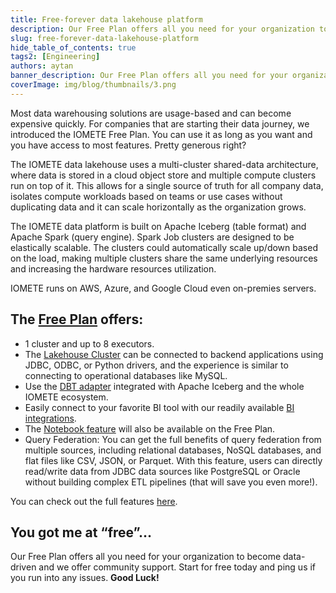 ```yaml
---
title: Free-forever data lakehouse platform
description: Our Free Plan offers all you need for your organization to become data-driven and we offer community support. Start for free today
slug: free-forever-data-lakehouse-platform
hide_table_of_contents: true
tags2: [Engineering]
authors: aytan
banner_description: Our Free Plan offers all you need for your organization to become data-driven
coverImage: img/blog/thumbnails/3.png
---
```


Most data warehousing solutions are usage-based and can become expensive quickly. For companies that are starting their data journey, we introduced the IOMETE Free Plan. You can use it as long as you want and you have access to most features. Pretty generous right?

<!-- truncate -->

The IOMETE data lakehouse uses a multi-cluster shared-data architecture, where data is stored in a cloud object store and multiple compute clusters run on top of it. This allows for a single source of truth for all company data, isolates compute workloads based on teams or use cases without duplicating data and it can scale horizontally as the organization grows.

The IOMETE data platform is built on Apache Iceberg (table format) and Apache Spark (query engine). Spark Job clusters are designed to be elastically scalable. The clusters could automatically scale up/down based on the load, making multiple clusters share the same underlying resources and increasing the hardware resources utilization.

IOMETE runs on AWS, Azure, and Google Cloud even on-premies servers.

## The [Free Plan](https://iomete.com/pricing) offers:

- 1 cluster and up to 8 executors.
- The [Lakehouse Cluster](/user-guide/virtual-lakehouses) can be connected to backend applications using JDBC, ODBC, or Python drivers, and the experience is similar to connecting to operational databases like MySQL.
- Use the [DBT adapter](/integrations/dbt/getting-started-with-iomete-dbt) integrated with Apache Iceberg and the whole IOMETE ecosystem.
- Easily connect to your favorite BI tool with our readily available [BI integrations](/integrations/bi/metabase).
- The [Notebook feature](/starting-with-notebook) will also be available on the Free Plan.
- Query Federation: You can get the full benefits of query federation from multiple sources, including relational databases, NoSQL databases, and flat files like CSV, JSON, or Parquet. With this feature, users can directly read/write data from JDBC data sources like PostgreSQL or Oracle without building complex ETL pipelines (that will save you even more!).

You can check out the full features [here](https://iomete.com/pricing).

## You got me at “free”…

Our Free Plan offers all you need for your organization to become data-driven and we offer community support. Start for free today and ping us if you run into any issues. **Good Luck!**
